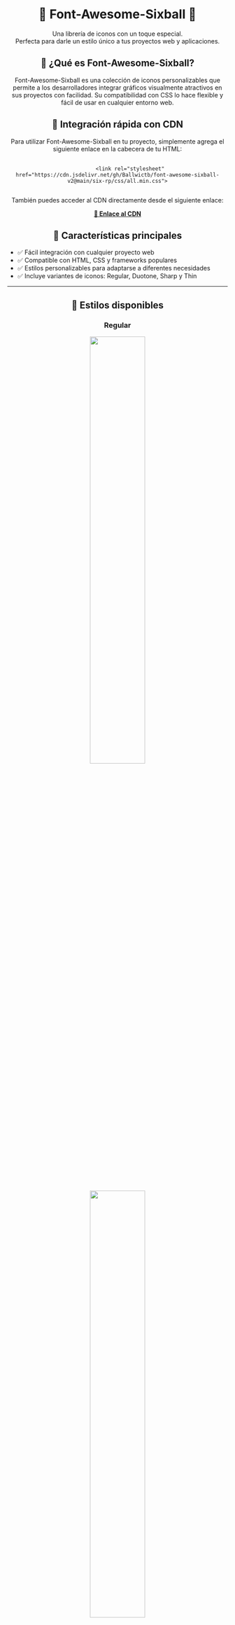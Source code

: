   <div align="center">
<h1>🎱 Font-Awesome-Sixball 🎱</h1>
<p>
  Una librería de iconos con un toque especial. <br>
  Perfecta para darle un estilo único a tus proyectos web y aplicaciones.
</p>


<h2>📢 ¿Qué es Font-Awesome-Sixball?</h2>
<p>
  Font-Awesome-Sixball es una colección de iconos personalizables que permite a los desarrolladores
  integrar gráficos visualmente atractivos en sus proyectos con facilidad. Su compatibilidad con CSS lo
  hace flexible y fácil de usar en cualquier entorno web.
</p>  

    
<h2>🚀 Integración rápida con CDN</h2>
<p>
  Para utilizar Font-Awesome-Sixball en tu proyecto, simplemente agrega el siguiente enlace en la cabecera de tu HTML:
</p>

<pre>
  <code>
        &lt;link rel="stylesheet" href="https://cdn.jsdelivr.net/gh/Ballwictb/font-awesome-sixball-v2@main/six-rp/css/all.min.css"&gt;
  </code>
</pre>
   
<p>
  También puedes acceder al CDN directamente desde el siguiente enlace:
</p>

<p>
  <a href="https://cdn.jsdelivr.net/gh/Ballwictb/font-awesome-six@main/six-rp/css/all.min.css">
    <strong>🔗 Enlace al CDN</strong>
  </a>
</p>


<h2>📂 Características principales</h2>
<ul align="left">
      <li>✅ Fácil integración con cualquier proyecto web</li>
      <li>✅ Compatible con HTML, CSS y frameworks populares</li>
      <li>✅ Estilos personalizables para adaptarse a diferentes necesidades</li>
      <li>✅ Incluye variantes de iconos: Regular, Duotone, Sharp y Thin</li>
</ul>
<hr>
  
<h2>🎨 Estilos disponibles</h2>
    
<h3>Regular</h3>
<img src="https://github.com/user-attachments/assets/4f93d6c5-40e6-4a12-ab18-67b6e4c1c9fe" width="50%">
<img src="https://github.com/user-attachments/assets/a6dbb9b6-1536-480f-8bed-5c8d5ef2ecf9" width="50%">
<hr>
    
<h3>🌈 Duotone</h3>
<img src="https://github.com/user-attachments/assets/e191d3c5-d4b1-4fb9-8033-e59c18ceaae0" width="50%">
<img src="https://github.com/user-attachments/assets/40570855-6481-4b17-a0e5-0ee040b184ce" width="50%">
<hr>
    
<h3>🔳 Sharp</h3>
<img src="https://github.com/user-attachments/assets/ba357d72-51a2-41c2-aabf-d702a0727b5c" width="50%">
<img src="https://github.com/user-attachments/assets/4045a2b0-ef22-4ef3-a2dc-f2f83eefe0e8" width="50%">    
<hr>
    
<h3>🪶 Thin</h3>
<img src="https://github.com/user-attachments/assets/f32b6cd1-5222-4159-92c3-bb40d1672418" width="50%">
<img src="https://github.com/user-attachments/assets/6c6207d6-444b-4f91-924b-d8d758daa471" width="50%">
<hr>
  
<h2>📜 Licencia</h2>
<p>
  Font-Awesome-Sixball es un proyecto de código abierto bajo la licencia MIT. <br>
  Siéntete libre de usarlo, modificarlo y contribuir con mejoras.
</p>

</div>
